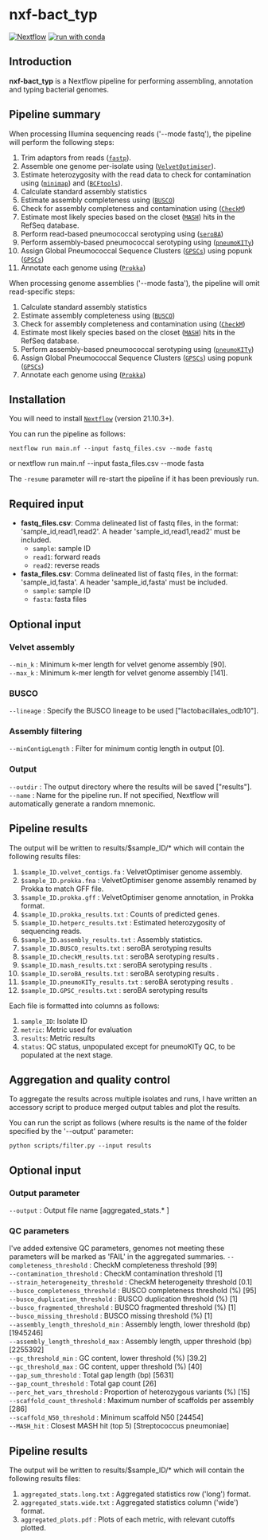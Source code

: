 # nxf-bact_typ
[![Nextflow](https://img.shields.io/badge/nextflow%20DSL2-%E2%89%A521.10.3-23aa62.svg?labelColor=000000)](https://www.nextflow.io/)
[![run with conda](http://img.shields.io/badge/run%20with-conda-3EB049?labelColor=000000&logo=anaconda)](https://docs.conda.io/en/latest/)

## Introduction
**nxf-bact_typ** is a Nextflow pipeline for performing assembling, annotation and typing bacterial genomes. 

## Pipeline summary
When processing Illumina sequencing reads ('--mode fastq'), the pipeline will perform the following steps:

1. Trim adaptors from reads ([`fastp`](https://github.com/OpenGene/fastp)).
2. Assemble one genome per-isolate using ([`VelvetOptimiser`](https://github.com/tseemann/VelvetOptimiser)).
3. Estimate heterozygosity with the read data to check for contamination using ([`minimap`](https://github.com/lh3/minimap2)) and ([`BCFtools`](https://samtools.github.io/bcftools/bcftools.html)).
4. Calculate standard assembly statistics
5. Estimate assembly completeness using ([`BUSCO`](https://busco.ezlab.org/))
6. Check for assembly completeness and contamination using ([`CheckM`](https://github.com/Ecogenomics/CheckM))
7. Estimate most likely species based on the closet ([`MASH`](https://github.com/marbl/Mash)) hits in the RefSeq database. 
8. Perform read-based pneumococcal serotyping using ([`seroBA`](https://github.com/sanger-pathogens/seroba))
9. Perform assembly-based pneumococcal serotyping using ([`pneumoKITy`](https://github.com/sanger-pathogens/seroba))
10. Assign Global Pneumococcal Sequence Clusters ([`GPSCs`](https://www.pneumogen.net/gps/)) using popunk ([`GPSCs`](https://poppunk.net/)) 
11. Annotate each genome using ([`Prokka`](https://github.com/tseemann/prokka)) 

When processing genome assemblies ('--mode fasta'), the pipeline will omit read-specific steps:
1. Calculate standard assembly statistics
2. Estimate assembly completeness using ([`BUSCO`](https://busco.ezlab.org/))
3. Check for assembly completeness and contamination using ([`CheckM`](https://github.com/Ecogenomics/CheckM))
4. Estimate most likely species based on the closet ([`MASH`](https://github.com/marbl/Mash)) hits in the RefSeq database. 
5. Perform assembly-based pneumococcal serotyping using ([`pneumoKITy`](https://github.com/sanger-pathogens/seroba))
6. Assign Global Pneumococcal Sequence Clusters ([`GPSCs`](https://www.pneumogen.net/gps/)) using popunk ([`GPSCs`](https://poppunk.net/)) 
7. Annotate each genome using ([`Prokka`](https://github.com/tseemann/prokka)) 

## Installation
You will need to install [`Nextflow`](https://www.nextflow.io/) (version 21.10.3+).

You can run the pipeline as follows:

    nextflow run main.nf --input fastq_files.csv --mode fastq
or 
    nextflow run main.nf --input fasta_files.csv --mode fasta

The `-resume` parameter will re-start the pipeline if it has been previously run.

## Required input
- __fastq_files.csv__: Comma delineated list of fastq files, in the format: 'sample_id,read1,read2'. A header 'sample_id,read1,read2' must be included. 
  - `sample`: sample ID
  - `read1`: forward reads
  - `read2`: reverse reads
- __fasta_files.csv__: Comma delineated list of fastq files, in the format: 'sample_id,fasta'. A header 'sample_id,fasta' must be included. 
  - `sample`: sample ID
  - `fasta`: fasta files

## Optional input
### Velvet assembly
`--min_k` : Minimum k-mer length for velvet genome assembly [90]. <br />
`--max_k` : Minimum k-mer length for velvet genome assembly [141].

### BUSCO 
`--lineage` : Specify the BUSCO lineage to be used ["lactobacillales_odb10"].

### Assembly filtering
`--minContigLength` : Filter for minimum contig length in output [0].

### Output
`--outdir` : The output directory where the results will be saved ["results"]. <br />
`--name` : Name for the pipeline run. If not specified, Nextflow will automatically generate a random mnemonic.

## Pipeline results
The output will be written to results/$sample_ID/* which will contain the following results files:

1. `$sample_ID.velvet_contigs.fa` : VelvetOptimiser genome assembly.
2. `$sample_ID.prokka.fna` : VelvetOptimiser genome assembly renamed by Prokka to match GFF file. 
3. `$sample_ID.prokka.gff` : VelvetOptimiser genome annotation, in Prokka format.
4. `$sample_ID.prokka_results.txt` : Counts of predicted genes. 
5. `$sample_ID.hetperc_results.txt` : Estimated heterozygosity of sequencing reads.
6. `$sample_ID.assembly_results.txt` : Assembly statistics.
7. `$sample_ID.BUSCO_results.txt` : seroBA serotyping results 
8. `$sample_ID.checkM_results.txt` : seroBA serotyping results .
9. `$sample_ID.mash_results.txt` : seroBA serotyping results .
10. `$sample_ID.seroBA_results.txt` : seroBA serotyping results .
11. `$sample_ID.pneumoKITy_results.txt` : seroBA serotyping results .
12. `$sample_ID.GPSC_results.txt` : seroBA serotyping results 

Each file is formatted into columns as follows: 
1. `sample_ID`: Isolate ID
2. `metric`: Metric used for evaluation
3. `results`: Metric results
4. `status`: QC status, unpopulated except for pneumoKITy QC, to be populated at the next stage. 

## Aggregation and quality control
To aggregate the results across multiple isolates and runs, I have written an accessory script to produce merged output tables and plot the results.

You can run the script as follows (where results is the name of the folder specified by the '--output' parameter:

    python scripts/filter.py --input results

## Optional input
### Output parameter
`--output` : Output file name [aggregated_stats.* ]

### QC parameters
I've added extensive QC parameters, genomes not meeting these parameters will be marked as 'FAIL' in the aggregated summaries.
`--completeness_threshold` : CheckM completeness threshold [99] <br />
`--contamination_threshold` : CheckM contamination threshold [1] <br />
`--strain_heterogeneity_threshold` : CheckM heterogeneity threshold [0.1] <br />
`--busco_completeness_threshold` : BUSCO completeness threshold (%) [95] <br />
`--busco_duplication_threshold` : BUSCO duplication threshold (%) [1] <br />
`--busco_fragmented_threshold` : BUSCO fragmented threshold (%) [1] <br />
`--busco_missing_threshold` : BUSCO missing threshold (%) [1] <br />
`--assembly_length_threshold_min` : Assembly length, lower threshold (bp) [1945246] <br />
`--assembly_length_threshold_max` : Assembly length, upper threshold (bp) [2255392] <br />
`--gc_threshold_min` : GC content, lower threshold (%) [39.2] <br />
`--gc_threshold_max` : GC content, upper threshold (%) [40] <br />
`--gap_sum_threshold` : Total gap length (bp) [5631] <br />
`--gap_count_threshold` : Total gap count [26] <br />
`--perc_het_vars_threshold` : Proportion of heterozygous variants (%) [15] <br />
`--scaffold_count_threshold` : Maximum number of scaffolds per assembly [286] <br />
`--scaffold_N50_threshold` : Minimum scaffold N50 [24454] <br />
`--MASH_hit` : Closest MASH hit (top 5) [Streptococcus pneumoniae] <br />

## Pipeline results
The output will be written to results/$sample_ID/* which will contain the following results files:

1. `aggregated_stats.long.txt` : Aggregated statistics row ('long') format.
2. `aggregated_stats.wide.txt` : Aggregated statistics column ('wide') format.
3. `aggregated_plots.pdf` : Plots of each metric, with relevant cutoffs plotted. 

